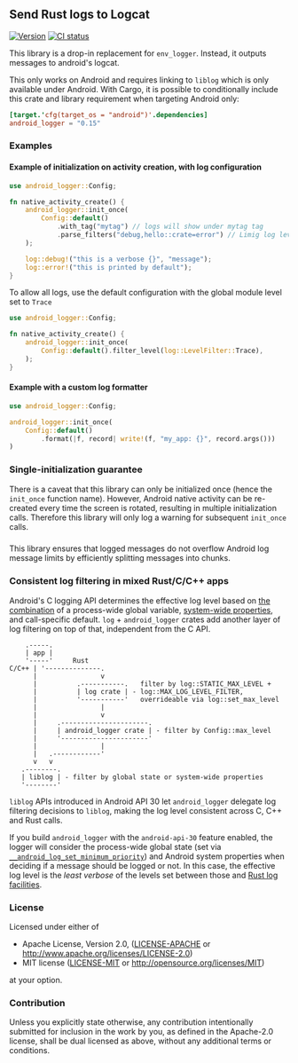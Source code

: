 ## Send Rust logs to Logcat

[![Version](https://img.shields.io/crates/v/android_logger.svg)](https://crates.io/crates/android_logger)
[![CI status](https://github.com/rust-mobile/android_logger-rs/actions/workflows/ci.yml/badge.svg)](https://github.com/rust-mobile/android_logger-rs/actions/workflows/ci.yml/)


This library is a drop-in replacement for `env_logger`. Instead, it outputs messages to
android's logcat.

This only works on Android and requires linking to `liblog` which
is only available under Android. With Cargo, it is possible to conditionally
include this crate and library requirement when targeting Android only:

```toml
[target.'cfg(target_os = "android")'.dependencies]
android_logger = "0.15"
```

### Examples

#### Example of initialization on activity creation, with log configuration

```rust
use android_logger::Config;

fn native_activity_create() {
    android_logger::init_once(
        Config::default()
            .with_tag("mytag") // logs will show under mytag tag
            .parse_filters("debug,hello::crate=error") // Limig log level to Debug, and limit the  hello::crate module further to Error.
    );

    log::debug!("this is a verbose {}", "message");
    log::error!("this is printed by default");
}
```

To allow all logs, use the default configuration with the global module level set to `Trace`

```rust
use android_logger::Config;

fn native_activity_create() {
    android_logger::init_once(
        Config::default().filter_level(log::LevelFilter::Trace),
    );
}
```

#### Example with a custom log formatter

```rust
use android_logger::Config;

android_logger::init_once(
    Config::default()
        .format(|f, record| write!(f, "my_app: {}", record.args()))
)
```

### Single-initialization guarantee

There is a caveat that this library can only be initialized once
(hence the `init_once` function name). However, Android native activity can be
re-created every time the screen is rotated, resulting in multiple initialization calls.
Therefore this library will only log a warning for subsequent `init_once` calls.

###

This library ensures that logged messages do not overflow Android log message limits
by efficiently splitting messages into chunks.

### Consistent log filtering in mixed Rust/C/C++ apps

Android's C logging API determines the effective log level based on [the combination] of a process-wide global variable, [system-wide properties], and call-specific default. `log` + `android_logger` crates add another layer of log filtering on top of that, independent from the C API.

[the combination]: https://cs.android.com/android/platform/superproject/main/+/main:system/logging/liblog/properties.cpp;l=243;drc=b74a506c1b69f5b295a8cdfd7e2da3b16db15934
[system-wide properties]: https://cs.android.com/android/platform/superproject/main/+/main:system/logging/logd/README.property;l=45;drc=99c545d3098018a544cb292e1501daca694bee0f

```text
    .-----.
    | app |
    '-----'     Rust
C/C++ | '--------------.
      |                v
      |          .-----------.   filter by log::STATIC_MAX_LEVEL +
      |          | log crate | - log::MAX_LOG_LEVEL_FILTER,
      |          '-----------'   overrideable via log::set_max_level
      |                |
      |                v
      |     .----------------------.
      |     | android_logger crate | - filter by Config::max_level
      |     '----------------------'
      |                |
      |   .------------'
      v   v
   .--------.
   | liblog | - filter by global state or system-wide properties
   '--------'
```

`liblog` APIs introduced in Android API 30 let `android_logger` delegate log
filtering decisions to `liblog`, making the log level consistent across C, C++
and Rust calls.

If you build `android_logger` with the `android-api-30` feature enabled, the logger
will consider the process-wide global state (set via
[`__android_log_set_minimum_priority`](https://cs.android.com/android/platform/superproject/main/+/main:prebuilts/runtime/mainline/runtime/sdk/common_os/include/system/logging/liblog/include/android/log.h;l=364;drc=4cf460634134d51dba174f8af60dffb10f703f51))
and Android system properties when deciding if a message should be logged or
not. In this case, the effective log level is the _least verbose_ of the levels
set between those and [Rust log facilities].

[Rust log facilities]: https://docs.rs/log/latest/log/fn.set_max_level.html

### License

Licensed under either of

 * Apache License, Version 2.0, ([LICENSE-APACHE](LICENSE-APACHE) or <http://www.apache.org/licenses/LICENSE-2.0>)
 * MIT license ([LICENSE-MIT](LICENSE-MIT) or <http://opensource.org/licenses/MIT>)

at your option.

### Contribution

Unless you explicitly state otherwise, any contribution intentionally
submitted for inclusion in the work by you, as defined in the Apache-2.0
license, shall be dual licensed as above, without any additional terms or
conditions.
